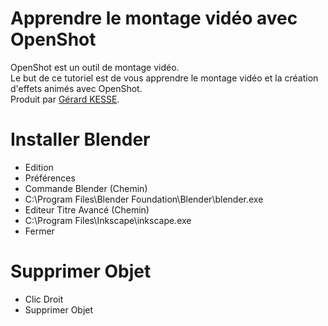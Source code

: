 # Apprendre le montage vidéo avec OpenShot 

OpenShot est un outil de montage vidéo.  
Le but de ce tutoriel est de vous apprendre le montage vidéo et 
la création d'effets animés avec OpenShot.  
Produit par 
[Gérard KESSE](https://github.com/gkesse/ "https://github.com/gkesse").

# Installer Blender
* Edition
* Préférences
* Commande Blender (Chemin)
* C:\Program Files\Blender Foundation\Blender\blender.exe
* Editeur Titre Avancé (Chemin)
* C:\Program Files\Inkscape\inkscape.exe
* Fermer

# Supprimer Objet
* Clic Droit
* Supprimer Objet
